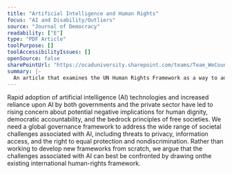 ```yaml
---
title: "Artificial Intelligence and Human Rights"
focus: "AI and Disability/Outliers"
source: "Journal of Democracy"
readability: ["E"]
type: "PDF Article"
toolPurpose: []
toolAccessibilityIssues: []
openSource: false
sharePointUrl: "https://ocaduniversity.sharepoint.com/teams/Team_WeCount/Shared%20Documents/Resources%20and%20Tools/Literature%20(curated)/AI_and_Human_Rights.pdf"
summary: |-
  An article that examines the UN Human Rights Framework as a way to address AI concerns.
---
```

Rapid adoption of artificial intelligence (AI) technologies and increased reliance upon AI by both governments and the private sector have led to rising concern about potential negative implications for human dignity, democratic accountability, and the bedrock principles of free societies. We need a global governance framework to address the wide range of societal challenges associated with AI, including threats to privacy, information access, and the right to equal protection and nondiscrimination. Rather than working to develop new frameworks from scratch, we argue that the challenges associated with AI can best be confronted by drawing onthe existing international human-rights framework.
